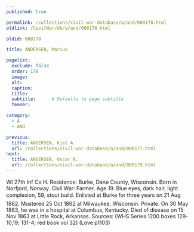 ```yaml
---
published: true

permalink: /collections/civil-war-database/a/and/000178.html
oldlink: /CivilWar/db/a/and/000178.html

oldid: 000178

title: ANDERSEN, Marius

pagelist:
  exclude: false
  order: 178
  image: 
  alt:
  caption:
  title:
  subtitle:      # Defaults to page subtitle
  teaser:

category: 
  - A 
  - AND

previous:
  title: ANDERSEN, Kjel A.
  url: /collections/civil-war-database/a/and/000177.html  
next:
  title: ANDERSEN, Oscar R.
  url: /collections/civil-war-database/a/and/000179.html   
---
```

WI 27th Inf Co H. Residence: Burke, Dane County, Wisconsin. Born in Norfjord, Norway. Civil War: Farmer. Age 19. Blue eyes, dark hair, light complexion, 5&#146;9&#148;, stout build. Enlisted at Burke for three years on 21 Aug 1862. Mustered 25 Oct 1862 at Milwaukee, Wisconsin. Private. On 30 May 1863, he was in a hospital at Columbus, Kentucky. Died of disease on 15 Nov 1863 at Little Rock, Arkansas. Sources: (WHS Series 1200 boxes 129-10,19; 131-4; red book vol 32) (Love p1103)